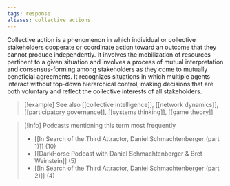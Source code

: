 ```yaml
---
tags: response
aliases: collective actions
---
```


Collective action is a phenomenon in which individual or collective stakeholders cooperate or coordinate action toward an outcome that they cannot produce independently. It involves the mobilization of resources pertinent to a given situation and involves a process of mutual interpretation and consensus-forming among stakeholders as they come to mutually beneficial agreements. It recognizes situations in which multiple agents interact without top-down hierarchical control, making decisions that are both voluntary and reflect the collective interests of all stakeholders.

> [!example] See also
> [[collective intelligence]], [[network dynamics]], [[participatory governance]], [[systems thinking]], [[game theory]]

> [!info] Podcasts mentioning this term most frequently
> * [[In Search of the Third Attractor, Daniel Schmachtenberger (part 1)]] (10)
> * [[DarkHorse Podcast with Daniel Schmachtenberger & Bret Weinstein]] (5)
> * [[In Search of the Third Attractor, Daniel Schmachtenberger (part 2)]] (4)